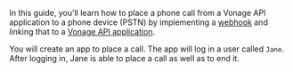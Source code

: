 In this guide, you'll learn how to place a phone call from a Vonage API application to a phone device (PSTN) by implementing a [webhook](/concepts/guides/webhooks) and linking that to a [Vonage API application](/concepts/guides/applications).

You will create an app to place a call. The app will log in a user called `Jane`. After logging in, Jane is able to place a call as well as to end it.
